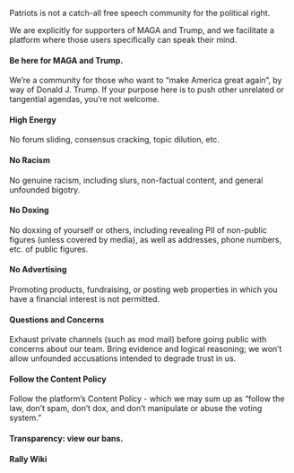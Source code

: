 
Patriots is not a catch\-all free speech community for the political right.


We are explicitly for supporters of MAGA and Trump, and we facilitate a platform where those users specifically can speak their mind.


#### **Be here for MAGA and Trump.**


We’re a community for those who want to “make America great again”, by way of Donald J. Trump. If your purpose here is to push other unrelated or tangential agendas, you’re not welcome.


#### **High Energy**


No forum sliding, consensus cracking, topic dilution, etc.


#### **No Racism**


No genuine racism, including slurs, non\-factual content, and general unfounded bigotry.


#### **No Doxing**


No doxxing of yourself or others, including revealing PII of non\-public figures (unless covered by media), as well as addresses, phone numbers, etc. of public figures.


#### **No Advertising**


Promoting products, fundraising, or posting web properties in which you have a financial interest is not permitted.


#### **Questions and Concerns**


Exhaust private channels (such as mod mail) before going public with concerns about our team. Bring evidence and logical reasoning; we won’t allow unfounded accusations intended to degrade trust in us.


#### **Follow the Content Policy**


Follow the platform’s Content Policy \- which we may sum up as “follow the law, don’t spam, don’t dox, and don’t manipulate or abuse the voting system.”


#### **Transparency:** view our bans.


#### **Rally Wiki**


